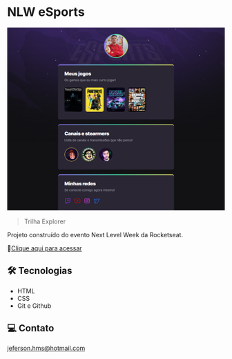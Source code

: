 # NLW eSports

![preview](./.github/preview.png)

> Trilha Explorer

Projeto construído do evento Next Level Week da Rocketseat.

🔗[Clique aqui para acessar](https://JefersonHenrique.github.io/NLW-esports-explorer)

## 🛠 Tecnologias

- HTML
- CSS
- Git e Github

## 💻 Contato

jeferson.hms@hotmail.com
